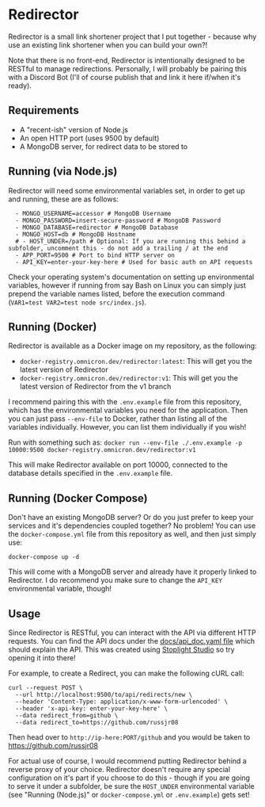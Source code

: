 # Redirector

Redirector is a small link shortener project that I put together - because why use an existing link shortener when you can build your own?!

Note that there is no front-end, Redirector is intentionally designed to be RESTful to manage redirections. Personally, I will probably be pairing this with a Discord Bot (I'll of course publish that and link it here if/when it's ready).

## Requirements
- A "recent-ish" version of Node.js
- An open HTTP port (uses 9500 by default)
- A MongoDB server, for redirect data to be stored to

## Running (via Node.js)
Redirector will need some environmental variables set, in order to get up and running, these are as follows:

      - MONGO_USERNAME=accessor # MongoDB Username
      - MONGO_PASSWORD=insert-secure-password # MongoDB Password
      - MONGO_DATABASE=redirector # MongoDB Database
      - MONGO_HOST=db # MongoDB Hostname
      # - HOST_UNDER=/path # Optional: If you are running this behind a subfolder, uncomment this - do not add a trailing / at the end
      - APP_PORT=9500 # Port to bind HTTP server on
      - API_KEY=enter-your-key-here # Used for basic auth on API requests

Check your operating system's documentation on setting up environmental variables, however if running from say Bash on Linux you can simply just prepend the variable names listed, before the execution command (`VAR1=test VAR2=test node src/index.js`).

## Running (Docker)
Redirector is available as a Docker image on my repository, as the following:
- `docker-registry.omnicron.dev/redirector:latest`: This will get you the latest version of Redirector
- `docker-registry.omnicron.dev/redirector:v1`: This will get you the latest version of Redirector from the v1 branch

I recommend pairing this with the `.env.example` file from this repository, which has the environmental variables you need for the application. Then you can just pass `--env-file` to Docker, rather than listing all of the variables individually. However, you can list them individually if you wish!

Run with something such as:
`docker run --env-file ./.env.example -p 10000:9500 docker-registry.omnicron.dev/redirector:v1`

This will make Redirector available on port 10000, connected to the database details specified in the `.env.example` file.

## Running (Docker Compose)
Don't have an existing MongoDB server? Or do you just prefer to keep your services and it's dependencies coupled together? No problem! You can use the `docker-compose.yml` file from this repository as well, and then just simply use:

`docker-compose up -d`

This will come with a MongoDB server and already have it properly linked to Redirector. I do recommend you make sure to change the `API_KEY` environmental variable, though!

## Usage

Since Redirector is RESTful, you can interact with the API via different HTTP requests. You can find the API docs under the [docs/api_doc.yaml file](docs/api_doc.yaml) which should explain the API. This was created using [Stoplight Studio](https://stoplight.io/studio/) so try opening it into there!

For example, to create a Redirect, you can make the following cURL call:

```
curl --request POST \
  --url http://localhost:9500/to/api/redirects/new \
  --header 'Content-Type: application/x-www-form-urlencoded' \
  --header 'x-api-key: enter-your-key-here' \
  --data redirect_from=github \
  --data redirect_to=https://github.com/russjr08
```

Then head over to `http://ip-here:PORT/github` and you would be taken to https://github.com/russjr08

For actual use of course, I would recommend putting Redirector behind a reverse proxy of your choice. Redirector doesn't require any special configuration on it's part if you choose to do this - though if you are going to serve it under a subfolder, be sure the `HOST_UNDER` environmental variable (see "Running (Node.js)" or `docker-compose.yml` or `.env.example`) gets set!